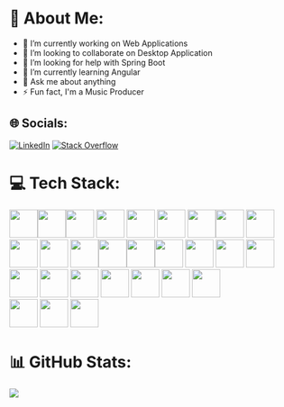 # 💫 About Me:
- 🔭 I’m currently working on Web Applications<br>
- 👯 I’m looking to collaborate on Desktop Application<br>
- 🤝 I’m looking for help with Spring Boot<br>
- 🌱 I’m currently learning Angular<br>
- 💬 Ask me about anything<br>
- ⚡ Fun fact, I'm a Music Producer


## 🌐 Socials:
[![LinkedIn](https://img.shields.io/badge/LinkedIn-%230077B5.svg?logo=linkedin&logoColor=white)](https://linkedin.com/in/https://www.linkedin.com/in/reda-mountassir/) [![Stack Overflow](https://img.shields.io/badge/-Stackoverflow-FE7A16?logo=stack-overflow&logoColor=white)](https://stackoverflow.com/users/https://stackoverflow.com/users/20779589/redtius) 

# 💻 Tech Stack:
<img src="https://cdn.jsdelivr.net/gh/devicons/devicon/icons/html5/html5-original.svg" height="50" width="auto" /><img src="https://cdn.jsdelivr.net/gh/devicons/devicon/icons/css3/css3-original.svg" height="50" width="auto" /><img src="https://cdn.jsdelivr.net/gh/devicons/devicon/icons/sass/sass-original.svg" height="50" width="auto" />
            <img src="https://cdn.jsdelivr.net/gh/devicons/devicon@latest/icons/tailwindcss/tailwindcss-original.svg" height="50" width="auto" />
          <img src="https://cdn.jsdelivr.net/gh/devicons/devicon/icons/javascript/javascript-original.svg" height="50" width="auto" />
<img src="https://cdn.jsdelivr.net/gh/devicons/devicon/icons/typescript/typescript-original.svg" height="50" width="auto" />
<img src="https://cdn.jsdelivr.net/gh/devicons/devicon/icons/c/c-original.svg" height="50" width="auto" /><img src="https://cdn.jsdelivr.net/gh/devicons/devicon/icons/cplusplus/cplusplus-original.svg" height="50" width="auto" />
<img src="https://cdn.jsdelivr.net/gh/devicons/devicon@latest/icons/csharp/csharp-original.svg" height="50" width="auto" />
<img src="https://cdn.jsdelivr.net/gh/devicons/devicon@latest/icons/php/php-original.svg" height="50" width="auto"/>
<img src="https://cdn.jsdelivr.net/gh/devicons/devicon/icons/nodejs/nodejs-original.svg" height="50" width="auto" />
<img src="https://cdn.jsdelivr.net/gh/devicons/devicon/icons/java/java-original.svg" height="50" width="auto" /><img src="https://cdn.jsdelivr.net/gh/devicons/devicon/icons/git/git-original.svg" height="50" width="auto" /><img src="https://cdn.jsdelivr.net/gh/devicons/devicon/icons/vuejs/vuejs-original.svg" height="50"
 width="auto" /><img src="https://cdn.jsdelivr.net/gh/devicons/devicon/icons/angularjs/angularjs-original.svg" height="50" width="auto" />
 <img src="https://cdn.jsdelivr.net/gh/devicons/devicon@latest/icons/angularmaterial/angularmaterial-original.svg" height="50" width="auto" />
 <img src="https://cdn.jsdelivr.net/gh/devicons/devicon/icons/express/express-original-wordmark.svg" height="50" width="auto" />
  <img src="https://cdn.jsdelivr.net/gh/devicons/devicon@latest/icons/dot-net/dot-net-original-wordmark.svg" height="50" width="auto" />
 <img src="https://cdn.jsdelivr.net/gh/devicons/devicon/icons/jenkins/jenkins-original.svg" height="50" width="auto" />
 <img src="https://cdn.jsdelivr.net/gh/devicons/devicon/icons/docker/docker-original-wordmark.svg" height="50" width="auto" />
 <img src="https://cdn.jsdelivr.net/gh/devicons/devicon/icons/amazonwebservices/amazonwebservices-original-wordmark.svg" height="50" width="auto" />
 <img src="https://cdn.jsdelivr.net/gh/devicons/devicon/icons/vagrant/vagrant-original.svg" height="50" width="auto" />
 <img src="https://cdn.jsdelivr.net/gh/devicons/devicon/icons/linux/linux-original.svg" height="50" width="auto" />
 <img src="https://cdn.jsdelivr.net/gh/devicons/devicon@latest/icons/bash/bash-original.svg" height="50" width="auto"/>
 <img src="https://cdn.jsdelivr.net/gh/devicons/devicon@latest/icons/rabbitmq/rabbitmq-original-wordmark.svg" height="50" width="auto"/>       
 <img src="https://cdn.jsdelivr.net/gh/devicons/devicon@latest/icons/githubactions/githubactions-plain.svg" height="50" width="auto"/>
<img src="https://cdn.jsdelivr.net/gh/devicons/devicon@latest/icons/terraform/terraform-original.svg" height="50" width="auto" />
<img src="https://cdn.jsdelivr.net/gh/devicons/devicon@latest/icons/figma/figma-original.svg" height="50" width="auto"/>
          
 
# 📊 GitHub Stats:
![](https://github-readme-stats.vercel.app/api/top-langs/?username=Redtius&theme=dark&hide_border=false&include_all_commits=false&count_private=false&layout=compact)

